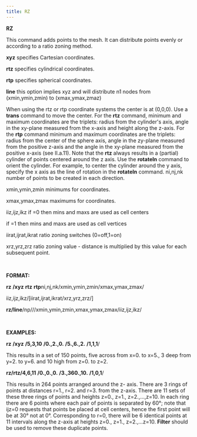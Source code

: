 ```yaml
---
title: RZ
---
```


 **RZ**

  This command adds points to the mesh. It can distribute points
  evenly or according to a ratio zoning method.

  **xyz** specifies Cartesian coordinates.

  **rtz** specifies cylindrical coordinates.

  **rtp** specifies spherical coordinates.

  **line** this option implies xyz and will distribute n1 nodes from
  (xmin,ymin,zmin) to (xmax,ymax,zmaz)

  When using the rtz or rtp coordinate systems the center is at
  (0,0,0). Use a **trans** command to move the center. For the
  **rtz** command, minimum and maximum coordinates are the triplets:
  radius from the cylinder's axis, angle in the xy-plane measured from
  the x-axis and height along the z-axis. For the **rtp** command
  minimum and maximum coordinates are the triplets: radius from the
  center of the sphere axis, angle in the zy-plane measured from the
  positive z-axis and the angle in the xy-plane measured from the
  positive x-axis (see II.a.11). Note that the **rtz** always results
  in a (partial) cylinder of points centered around the z axis. Use
  the **rotateln** command to orient the cylinder. For example, to
  center the cylinder around the y axis, specify the x axis as the
  line of rotation in the **rotateln** command.
  ni,nj,nk number of points to be created in each direction.

  xmin,ymin,zmin minimums for coordinates.

  xmax,ymax,zmax maximums for coordinates.

  iiz,ijz,ikz if =0 then mins and maxs are used as cell centers

  if =1 then mins and maxs are used as cell vertices

  iirat,ijrat,ikrat ratio zoning switches (0=off,1=on)

  xrz,yrz,zrz ratio zoning value - distance is multiplied by this
  value for each subsequent point.

   

 **FORMAT:**

 **rz** **/xyz** **rtz** **rtp**ni,nj,nk/xmin,ymin,zmin/xmax,ymax,zmax/

 iiz,ijz,ikz/[iirat,ijrat,ikrat/xrz,yrz,zrz/]

 **rz/line**/np///xmin,ymin,zmin,xmax,ymax,zmax/iiz,ijz,ikz/

  

 **EXAMPLES:**

 **rz** **/xyz** **/5,3,10** **/0.,2.,0.** **/5.,6.,2.** **/1,1,1**/

 This results in a set of 150 points, five across from x=0. to x=5., 3
 deep from y=2. to y=6. and 10 high from z=0. to z=2.

 **rz/rtz/4,6,11** **/0.,0.,0.** **/3.,360.,10.** **/1,0,1**/

 This results in 264 points arranged around the z- axis. There are 3
 rings of points at distances r=1., r=2. and r=3. from the z-axis.
 There are 11 sets of these three rings of points and heights z=0.,
 z=1., z=2.,...,z=10. In each ring there are 6 points where each pair
 of points is separated by 60°; note that ijz=0 requests that points be
 placed at cell centers, hence the first point will be at 30° not at
 0°. Corresponding to r=0, there will be 6 identical points at 11
 intervals along the z-axis at heights z=0., z=1., z=2.,...z=10.
 **Filter** should be used to remove these duplicate points.
